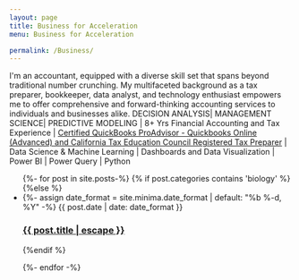 ```yaml
---
layout: page
title: Business for Acceleration
menu: Business for Acceleration

permalink: /Business/
---
```

I'm an accountant, equipped with a diverse skill set that spans beyond traditional number crunching. My multifaceted background as a tax preparer, bookkeeper, data analyst, and technology enthusiast empowers me to offer comprehensive and forward-thinking accounting services to individuals and businesses alike.
DECISION ANALYSIS| MANAGEMENT SCIENCE| PREDICTIVE MODELING |
8+ Yrs Financial Accounting and Tax Experience | [Certified QuickBooks ProAdvisor - Quickbooks Online (Advanced) and California Tax Education Council Registered Tax Preparer](https://proadvisor.intuit.com/app/accountant/search?searchId=jordan-hay) | Data Science & Machine Learning | Dashboards and Data Visualization | Power BI | Power Query | Python

<ul>
  {%- for post in site.posts-%}
{% if post.categories contains 'biology' %}
  {%else %}
    <li>
    {%- assign date_format = site.minima.date_format | default: "%b %-d, %Y" -%}
    <span class="post-meta">{{ post.date | date: date_format }}</span>
    <h3>
     <a class="post-link" href="{{ post.url | relative_url }}">
      {{ post.title | escape }}
     </a>
     </h3>          
    </li>
{%endif %}
  
  
{%- endfor -%}
</ul>